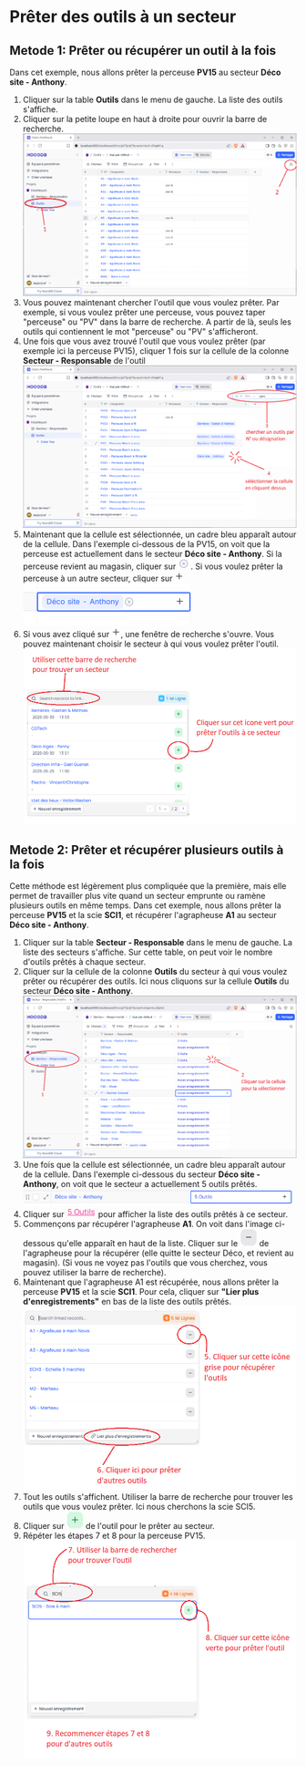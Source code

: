 # Prêter des outils à un secteur

## Metode 1: Prêter ou récupérer un outil à la fois
Dans cet exemple, nous allons prêter la perceuse **PV15** au secteur **Déco site - Anthony**.  

1. Cliquer sur la table **Outils** dans le menu de gauche. La liste des outils s'affiche.  
2. Cliquer sur la petite loupe en haut à droite pour ouvrir la barre de recherche.  
    ![search-outils-1-2](img/search-outils-1-2.png)  
3. Vous pouvez maintenant chercher l'outil que vous voulez prêter. Par exemple, si vous voulez prêter une perceuse, vous pouvez taper "perceuse" ou "PV" dans la barre de recherche. A partir de là, seuls les outils qui contiennent le mot "perceuse" ou "PV" s'afficheront.  
4. Une fois que vous avez trouvé l'outil que vous voulez prêter (par exemple ici la perceuse PV15), cliquer 1 fois sur la cellule de la colonne **Secteur - Responsable** de l'outil   
    ![search-outils-3-4](img/search-outils-3-4.png)  
5. Maintenant que la cellule est sélectionnée, un cadre bleu apparaît autour de la cellule.  Dans l'exemple ci-dessous de la PV15, on voit que la perceuse est actuellement dans le secteur **Déco site - Anthony**. Si la perceuse revient au magasin, cliquer sur ![icon-remove](img/icon-remove.png). Si vous voulez prêter la perceuse à un autre secteur, cliquer sur ![icon-add](img/icon-add.png)  
    ![assign-outils-cell](img/assign-outils-cell.png)
6. Si vous avez cliqué sur ![icon-add](img/icon-add.png), une fenêtre de recherche s'ouvre. Vous pouvez maintenant choisir le secteur à qui vous voulez prêter l'outil.  
    ![add-secteur-to-outils](img/add-secteur-to-outils.png)


## Metode 2: Prêter et récupérer plusieurs outils à la fois
Cette méthode est légèrement plus compliquée que la première, mais elle permet de travailler plus vite quand un secteur emprunte ou ramène plusieurs outils en même temps. Dans cet exemple, nous allons prêter la perceuse **PV15** et la scie **SCI1**, et récupérer l'agrapheuse **A1** au secteur **Déco site - Anthony**.  

1. Cliquer sur la table **Secteur - Responsable** dans le menu de gauche. La liste des secteurs s'affiche. Sur cette table, on peut voir le nombre d'outils prêtés à chaque secteur.  
2. Cliquer sur la cellule de la colonne **Outils** du secteur à qui vous voulez prêter ou récupérer des outils. Ici nous cliquons sur la cellule **Outils** du secteur **Déco site - Anthony**.  
    ![table-secteur](img/table-secteur.png)  
3. Une fois que la cellule est sélectionnée, un cadre bleu apparaît autour de la cellule. Dans l'exemple ci-dessous du secteur **Déco site - Anthony**, on voit que le secteur a actuellement 5 outils prêtés.  
    ![table-secteur-select](img/table-secteur-select.png)
4. Cliquer sur ![table-secteur-5-outils](img/table-secteur-5-outils.png) pour afficher la liste des outils prêtés à ce secteur.  
5. Commençons par récupérer l'agrapheuse **A1**. On voit dans l'image ci-dessous qu'elle apparaît en haut de la liste. Cliquer sur le ![icon-remove-gray](img/icon-remove-gray.png) de l'agrapheuse pour la récupérer (elle quitte le secteur Déco, et revient au magasin). (Si vous ne voyez pas l'outils que vous cherchez, vous pouvez utiliser la barre de recherche).  
6. Maintenant que l'agrapheuse A1 est récupérée, nous allons prêter la perceuse **PV15** et la scie **SCI1**. Pour cela, cliquer sur **"Lier plus d'enregistrements"** en bas de la liste des outils prêtés.  
    ![table-secteur-outils-5-6](img/table-secteur-outils-5-6.png)
7. Tout les outils s'affichent. Utiliser la barre de recherche pour trouver les outils que vous voulez prêter. Ici nous cherchons la scie SCI5.  
8. Cliquer sur ![icon-add-green](img/icon-add-green.png) de l'outil pour le prêter au secteur.  
9. Répéter les étapes 7 et 8 pour la perceuse PV15.  
    ![table-secteur-outils-7-8-9](img/table-secteur-outils-7-8-9.png)